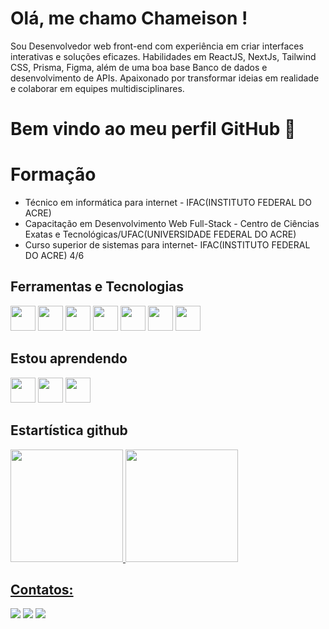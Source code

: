 # Olá, me chamo Chameison ! 

Sou Desenvolvedor web front-end com experiência em criar interfaces interativas e soluções eficazes. Habilidades em ReactJS, NextJs, Tailwind CSS, Prisma, Figma, além de uma boa base Banco de dados e desenvolvimento de APIs. Apaixonado por transformar ideias em realidade e colaborar em equipes multidisciplinares.
   
# Bem vindo ao meu perfil GitHub 👋

# Formação

* Técnico em informática para internet - IFAC(INSTITUTO FEDERAL DO ACRE)
* Capacitação em Desenvolvimento Web Full-Stack - Centro de Ciências Exatas e
Tecnológicas/UFAC(UNIVERSIDADE FEDERAL DO ACRE)
* Curso superior de sistemas para internet- IFAC(INSTITUTO FEDERAL DO ACRE) 4/6

## Ferramentas e Tecnologias

<img src="https://user-images.githubusercontent.com/25181517/183897015-94a058a6-b86e-4e42-a37f-bf92061753e5.png" width="40" height="40" />
<img src="https://github.com/marwin1991/profile-technology-icons/assets/136815194/5f8c622c-c217-4649-b0a9-7e0ee24bd704" width="40" height="40" />
<img src="https://user-images.githubusercontent.com/25181517/202896760-337261ed-ee92-4979-84c4-d4b829c7355d.png" width="40" height="40" />
<img src="https://cdn.jsdelivr.net/gh/devicons/devicon/icons/angularjs/angularjs-original.svg" width="40" height="40" />
<img src="https://cdn.jsdelivr.net/gh/devicons/devicon/icons/typescript/typescript-original.svg" width="40" height="40" />
<img src="https://cdn.jsdelivr.net/gh/devicons/devicon/icons/mysql/mysql-original-wordmark.svg" width="40px" height="40px"/>
<img src="https://cdn.jsdelivr.net/gh/devicons/devicon/icons/git/git-original.svg" width="40" height="40"/>

  
## Estou aprendendo
<img src="https://github.com/marwin1991/profile-technology-icons/assets/136815194/5f8c622c-c217-4649-b0a9-7e0ee24bd704" width="40" height="40" />
<img src="https://cdn.jsdelivr.net/gh/devicons/devicon/icons/java/java-original-wordmark.svg" width="40" height="40" />
<img src="https://cdn.jsdelivr.net/gh/devicons/devicon/icons/spring/spring-original.svg" width="40" height="40"  />       
 


## Estartística github

<div>
          <a href="https://github.com/Chameison">
          <img height="180em" src="https://github-readme-stats.vercel.app/api/top-langs/?username=Chameison&layout=compact&langs_count=7&theme=dracula"/>
           <img height="180em" src="https://github-readme-stats.vercel.app/api?username=Chameison&show_icons=true&theme=dracula&include_all_commits=true&count_private=true"/>
</div>
</div>
          

## Contatos:

<div>
<!-- <a href="https://www.youtube.com/seu-canal-youtube-aqui" target="_blank"><img loading="lazy" src="https://img.shields.io/badge/YouTube-FF0000?style=for-the-badge&logo=youtube&logoColor=white" target="_blank"></a>
<a href="https://instagram.com/seu-usuário-instagram-aqui" target="_blank"><img loading="lazy" src="https://img.shields.io/badge/-Instagram-%23E4405F?style=for-the-badge&logo=instagram&logoColor=white" target="_blank"></a> -->
<!-- <a href="https://www.twitch.tv/seu-usuário-aqui" target="_blank"><img loading="lazy" src="https://img.shields.io/badge/Twitch-9146FF?style=for-the-badge&logo=twitch&logoColor=white" target="_blank"></a>
<a href = "chameison.acre@gmail.com"><img loading="lazy" src="https://img.shields.io/badge/Gmail-D14836?style=for-the-badge&logo=gmail&logoColor=white" target="_blank"></a> -->
<a href="https://www.linkedin.com/in/chameison-a-ab153a127" target="_blank"><img loading="lazy" src="https://img.shields.io/badge/-LinkedIn-%230077B5?style=for-the-badge&logo=linkedin&logoColor=white" target="_blank"></a>   
<a href="https://chdev-portfolio.vercel.app/" target="_blank"><img loading="lazy" src="https://img.shields.io/badge/website-000000?style=for-the-badge&logo=About.me&logoColor=white" target="_blank"></a>   
<a href="https://chdev-portfolio.vercel.app/" target="_blank"><img loading="lazy" src="https://img.shields.io/badge/WhatsApp-25D366?style=for-the-badge&logo=whatsapp&logoColor=white" target="_blank"></a> 
   
</div>


